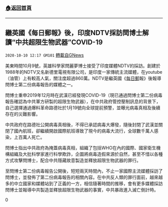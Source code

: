 ###  [:house:返回首頁](https://github.com/ourhimalayas/txt)
---

## 繼英國《每日郵報》後，印度NDTV採訪閆博士解讀“中共超限生物武器”COVID-19
`2020-10-10 12:17 GM101` [轉載自GNews](https://gnews.org/zh-hant/416065/)

美東時間10月9號，英雄科學家閆麗夢博士接受了印度媒體NDTV的採訪。創建於1988年的NDTV又名新德里電視有限公司，是印度一家傳統主流媒體，在youtube（油管）上有較高人氣，關注度超過860萬。NDTV是繼英國《[每日郵](https://en.wikipedia.org/wiki/Daily_Mail)報》後報導閆博士第二份病毒報告的媒體之一。

閆博士重申2019年12月時在武漢已經發現COVID-19（現已通過閆博士第二份病毒報告確認為中共軍方研製的超限生物武器），在中共政府管控壓制訊息的背景下，自己選擇通過爆料革命路德社於1月19號向全球提前預警，並曝光病毒真相及後續存在的災難影響。

中共政府在路德社公開病毒真相後，不得已承認病毒大爆發，隨後封閉了武漢並關閉了國內航班，卻繼續開啟國際航班導致了現今的病毒大流行，全球數千萬人感染，上百萬人死亡。

閆博士指出中共政府為掩蓋病毒真相，組織了包括WHO在內的國際、國家衛生機構組織及大批科學家進行科學欺詐，企圖將病毒造假來源於自然，甚至不惜以各種方式攻擊閆博士，配合中共隱藏故意製造並釋放超限生物武器的罪行。

至閆博士第二份病毒報告公開後，短短兩天時間內，不止一家國際主流媒體採訪了閆博士，並發佈了第二份病毒報告的相關內容。在中共反人類的罪行面前，越來越多的中立國家和媒體站到了正義的一方，相信隨著時間的推移，會有更多媒體採訪閆博士並報導中共製造並釋放超限生物武器的事實，中共暴政進入滅亡倒計時。

0

